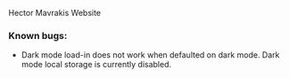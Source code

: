 Hector Mavrakis Website
### Known bugs:
- Dark mode load-in does not work when defaulted on dark mode. Dark mode local storage is currently disabled.
